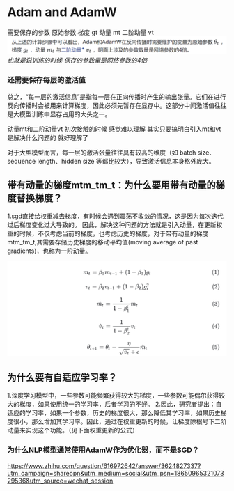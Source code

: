 # Adam and AdamW
需要保存的参数
原始参数 
梯度 gt 
动量 mt 
二阶动量 vt
![alt text](image.png)
*也就是说训练的时候 保存的参数量是网络参数的4倍*

### 还需要保存每层的激活值

总之，“每一层的激活信息”是指每一层在正向传播时产生的输出张量。它们在进行反向传播时会被用来计算梯度，因此必须先暂存在显存中。这部分中间激活值往往是大模型训练中显存占用的大头之一。

动量mt和二阶动量vt 初次接触的时候 感觉难以理解
其实只要搞明白引入mt和vt是解决什么问题的 就好理解了

 对于大型模型而言，每一层的激活张量往往具有较高的维度（如 batch size、sequence length、hidden size 等都比较大），导致激活信息本身格外庞大。


## 带有动量的梯度mtm_tm_t：为什么要用带有动量的梯度替换梯度？
1.sgd直接给权重减去梯度，有时候会遇到震荡不收敛的情况，这是因为每次迭代过后梯度变化过大导致的。
因此，解决这种问题的方法就是引入动量，在更新权重的时候，不仅考虑当前的梯度，也考虑历史的梯度，对于带有动量的梯度mtm_tm_t,其需要存储历史梯度的移动平均值(moving average of past  gradients)，也称为一阶动量。

![alt text](image-1.png)


## 为什么要有自适应学习率？
1.深度学习模型中，一些参数可能频繁获得较大的梯度，一些参数可能偶尔获得较大的梯度，如果使用统一的学习率，后者学习的不好。
2.因此，研究者提出：自适应的学习率，如果一个参数，历史的梯度很大，那么降低其学习率，如果历史梯度很小，那么增加其学习率。因此，通过在权重更新的时候，让梯度除根号下二阶动量来实现这个功能。（见下面权重更新的公式）


### 为什么NLP模型通常使用AdamW作为优化器，而不是SGD？
https://www.zhihu.com/question/616972642/answer/3624827337?utm_campaign=shareopn&utm_medium=social&utm_psn=1865096532107329536&utm_source=wechat_session
